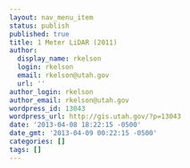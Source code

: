 ```yaml
---
layout: nav_menu_item
status: publish
published: true
title: 1 Meter LiDAR (2011)
author:
  display_name: rkelson
  login: rkelson
  email: rkelson@utah.gov
  url: ''
author_login: rkelson
author_email: rkelson@utah.gov
wordpress_id: 13043
wordpress_url: http://gis.utah.gov/?p=13043
date: '2013-04-08 18:22:15 -0500'
date_gmt: '2013-04-09 00:22:15 -0500'
categories: []
tags: []
---
```


